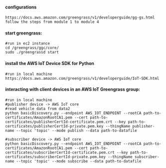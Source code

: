 #### configurations
    https://docs.aws.amazon.com/greengrass/v1/developerguide/gg-gs.html
    follow the steps from module 1 to module 4
    
#### start greengrass:
    #run in ec2 instance
    cd /greengrass/ggc/core/
    sudo ./greengrassd start

#### install the AWS IoT Device SDK for Python
    #run in local machine
    https://docs.aws.amazon.com/greengrass/v1/developerguide/IoT-SDK.html

#### interacting with client devices in an AWS IoT Greengrass group:
    #run in local machine
    #publisher device -> AWS IoT core
    #read vehicle data from data2
    python basicDiscovery.py --endpoint AWS_IOT_ENDPOINT --rootCA path-to-certificates/AmazonRootCA1.pem --cert path-to-certificates/publisherCertId-certificate.pem.crt --key path-to-certificates/publisherCertId-private.pem.key --thingName publisher-name --topic 'topic' --mode publish --data path-to-datafile

    #subscriber device -> AWS IoT core
    python basicDiscovery.py --endpoint AWS_IOT_ENDPOINT --rootCA path-to-certificates/AmazonRootCA1.pem --cert path-to-certificates/subscriberCertId-certificate.pem.crt --key path-to-certificates/subscriberCertId-private.pem.key --thingName subscriber-name --topic 'topic' --mode subscribe --data path-to-datafile
